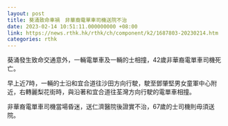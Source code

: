 ```yaml
---
layout: post
title: 葵涌致命車禍　非華裔電單車司機送院不治
date: 2023-02-14 10:51:11.000000000 +08:00
link: https://news.rthk.hk/rthk/ch/component/k2/1687803-20230214.htm
categories: rthk
---
```


葵涌發生致命交通意外，一輛電單車及一輛的士相撞，42歲非華裔電單車司機死亡。

早上近7時，一輛的士沿和宜合道往沙田方向行駛，駛至鄧肇堅男女童軍中心附近，右轉麗梨花街時，與沿著和宜合道往荃灣方向行駛的電單車相撞。

非華裔電單車司機當場昏迷，送仁濟醫院後證實不治，67歲的士司機則毋須送院。
